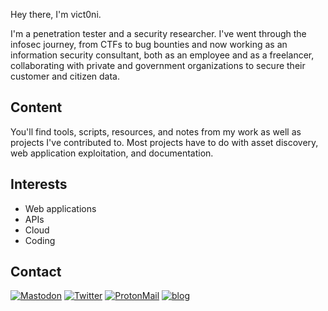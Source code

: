 Hey there, I'm vict0ni.

I'm a penetration tester and a security researcher. I've went through the infosec journey, from CTFs to bug bounties and now working as an information security consultant, both as an employee and as a freelancer, collaborating with private and government organizations to secure their customer and citizen data.

## Content
You'll find tools, scripts, resources, and notes from my work as well as projects I've contributed to. Most projects have to do with asset discovery, web application exploitation, and documentation.

## Interests
- Web applications
- APIs
- Cloud
- Coding

## Contact
[![Mastodon](https://img.shields.io/badge/mastodon-vict0ni-512BE2?logo=mastodon)](https://infosec.exchange/@vict0ni) [![Twitter](https://img.shields.io/badge/twitter-vict0ni-38A1F3?logo=twitter)](https://twitter.com/vict0ni) [![ProtonMail](https://img.shields.io/badge/email-vict0ni@protonmail.com-812BE2?logo=protonmail)](mailto:vict0ni@protonmail.com) [![blog](https://img.shields.io/badge/blog-vict0ni.me-000000)](https://vict0ni.me)
